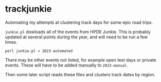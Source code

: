 trackjunkie
===========

Automating my attempts at clustering track days for some epic road trips.

`junkie.pl` dowloads all of the events from HPDE Junkie. This is probably
updated at several points during the year, and will need to be run a few times.

	perl junkie.pl > 2023-automated

There may be other events not listed, for example open test days or private
events. These will have to be added manually to `2023-manual`.

Then some later script reads these files and clusters track dates by region.
